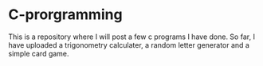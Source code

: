 # C-prorgramming 
This is a repository where I will post a few c programs I have done. So far, I have uploaded a trigonometry calculater, a random letter generator and a simple card game.
